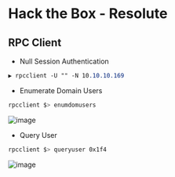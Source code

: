 # Hack the Box - Resolute

## RPC Client
  - Null Session Authentication
```CSS
▶ rpcclient -U "" -N 10.10.10.169
```

  - Enumerate Domain Users
```CSS
rpcclient $> enumdomusers
```
![image](https://github.com/0xhardyboy/Hack-the-Box/assets/83878909/d4596127-4b1b-4957-ac1b-c0e30d6cd312)

  - Query User
```CSS
rpcclient $> queryuser 0x1f4
```
![image](https://github.com/0xhardyboy/Hack-the-Box/assets/83878909/56612aa0-fa48-41b2-ad95-e6cd47bf97a5)

